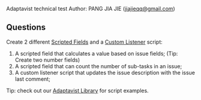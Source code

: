 Adaptavist technical test
Author: PANG JIA JIE (jiajieqq@gmail.com)

## Questions 
Create 2 different [Scripted Fields](https://scriptrunner.adaptavist.com/5.7.0/jira/scripted-fields.html) and a [Custom Listener](https://scriptrunner.adaptavist.com/latest/jira/listeners.html) script:
 
1. A scripted field that calculates a value based on issue fields; (Tip: Create two number fields)
1. A scripted field that can count the number of sub-tasks in an issue;
1. A custom listener script that updates the issue description with the issue last comment;
            
Tip: check out our [Adaptavist Library](https://library.adaptavist.com/) for script examples.
